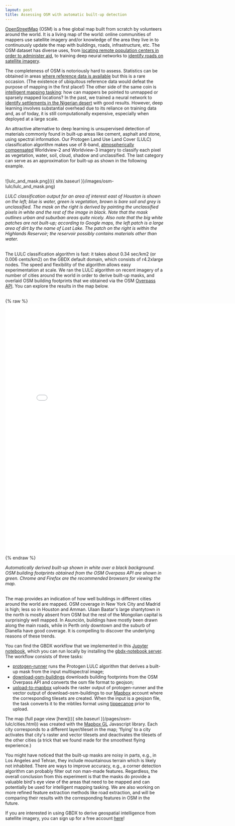 ```yaml
---
layout: post
title: Assessing OSM with automatic built-up detection
---
```


[OpenStreetMap](https://www.openstreetmap.org) (OSM) is a free global map built from scratch by volunteers around the world.
It is a living map of the world: online communities of mappers use satellite imagery and/or knowledge of the area they live in to continuously update the map with buildings, roads, infrastructure, etc. The OSM dataset has diverse uses, from [locating remote population centers in order to administer aid](http://www.missingmaps.org/), to training deep neural networks to [identify roads on satellite imagery](https://github.com/trailbehind/DeepOSM).

The completeness of OSM is notoriously hard to assess. Statistics can be obtained in areas [where reference data is available](https://www.mapbox.com/blog/how-complete-is-openstreetmap/) but this is a rare occasion. (The existence of ubiquitous reference data would defeat the purpose of mapping in the first place!) The other side of the same coin is [intelligent mapping tasking](http://tasks.hotosm.org/?sort_by=priority&direction=asc&search=missing+maps): how can mappers be pointed to unmapped or sparsely mapped locations? In the past, we trained a neural network to [identify settlements in the Nigerian desert](http://gbdxstories.digitalglobe.com/building-detection/) with good results. However, deep learning involves substantial overhead due to its reliance on training data and, as of today, it is still computationally expensive, especially when deployed at a large scale.

An attractive alternative to deep learning is unsupervised detection of materials commonly found in built-up areas like cement, asphalt and stone, using spectral information. Our Protogen Land Use Land Cover (LULC) classification algorithm makes use of 8-band, [atmospherically compensated](http://gbdxdocs.digitalglobe.com/docs/acomp) Worldview-2 and Worldview-3 imagery to classify each pixel as vegetation, water, soil, cloud, shadow and unclassified. The last category can serve as an approximation for built-up as shown in the following example.

<br>
![lulc_and_mask.png]({{ site.baseurl }}/images/osm-lulc/lulc_and_mask.png)

*LULC classification output for an area of interest east of Houston is shown on the left; blue is water, green is vegetation, brown is bare soil and grey is unclassified. The mask on the right is derived by painting the unclassified pixels in white and the rest of the image in black. Note that the mask outlines urban and suburban areas quite nicely. Also note that the big white patches are not built-up; according to Google maps, the left patch is a large area of dirt by the name of Lost Lake. The patch on the right is within the Highlands Reservoir; the reservoir possibly contains materials other than water.*
<br><br>

The LULC classification algorithm is fast: it takes about 0.34 sec/km2 (or 0.006 cents/km2) on the GBDX default domain, which consists of r4.2xlarge nodes. The speed and flexibility of the algorithm allows easy experimentation at scale. We ran the LULC algorithm on recent imagery of a number of cities around the world in order to derive built-up masks, and overlaid OSM building footprints that we obtained via the OSM [Overpass API](http://wiki.openstreetmap.org/wiki/Overpass_API). You can explore the results in the map below.

<br>
{% raw %}
<iframe frameborder="no" border="0" marginwidth="0" marginheight="0" width="800" height="800" src="../pages/osm-lulc/cities.html"></iframe>
{% endraw %}

*Automatically derived built-up shown in white over a black background. OSM building footprints obtained from the OSM Overpass API are shown in green. Chrome and Firefox are the recommended browsers for viewing the map.*
<br><br>

The map provides an indication of how well buildings in different cities around the world are mapped. OSM coverage in New York City and Madrid is high; less so in Houston and Amman. Ulaan Baatar's large shantytown in the north is mostly absent from OSM but the rest of the Mongolian capital is surprisingly well mapped. In Asunci&oacute;n, buildings have mostly been drawn along the main roads, while in Perth only downtown and the suburb of Dianella have good coverage. It is compelling to discover the underlying reasons of these trends.

You can find the GBDX workflow that we implemented in this [Jupyter notebook](https://github.com/PlatformStories/notebooks/blob/master/Assessing%20OSM%20with%20automatic%20built-up%20detection.ipynb), which you can run locally by installing the [gbdx-notebook server](https://github.com/platformstories/gbdx-notebook). The workflow consists of three tasks:

+ [protogen-runner](https://github.com/PlatformStories/protogen-runner) runs the Protogen LULC algorithm that derives a built-up mask from the input multispectral image;
+ [download-osm-buildings](https://github.com/PlatformStories/download-osm-buildings) downloads building footprints from the OSM Overpass API and converts the osm file format to geojson;
+ [upload-to-mapbox](https://github.com/PlatformStories/upload-to-mapbox) uploads the raster output of protogen-runner and the vector output of download-osm-buildings to our [Mapbox](www.mapbox.com) account where the corresponding tilesets are created. When the input is a geojson file, the task converts it to the mbtiles format using [tippecanoe](https://github.com/mapbox/tippecanoe) prior to upload.

The map (full page view [here]({{ site.baseurl }}/pages/osm-lulc/cities.html)) was created with the [Mapbox GL](https://www.mapbox.com/mapbox-gl-js/api/) Javascript library. Each city corresponds to a different layer/tileset in the map; 'flying' to a city activates that city's raster and vector tilesets and deactivates the tilesets of the other cities (a trick that we found made for the smoothest flying experience.)  

You might have noticed that the built-up masks are noisy in parts, e.g., in Los Angeles and Tehran, they include mountainous terrain which is likely not inhabited. There are ways to improve accuracy, e.g., a corner detection algorithm can probably filter out non man-made features. Regardless, the overall conclusion from this experiment is that the masks do provide a valuable bird's eye view of the areas that need to be mapped and can potentially be used for intelligent mapping tasking.  We are also working on more refined feature extraction methods like road extraction, and will be comparing their results with the corresponding features in OSM in the future.

If you are interested in using GBDX to derive geospatial intelligence from satellite imagery, you can sign up for a free account [here](https://gbdx.geobigdata.io/login)!
